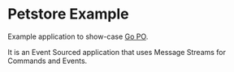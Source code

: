 # Petstore Example

Example application to show-case [Go PO](https://github.com/go-po/po).

It is an Event Sourced application that uses Message Streams for Commands and Events.
